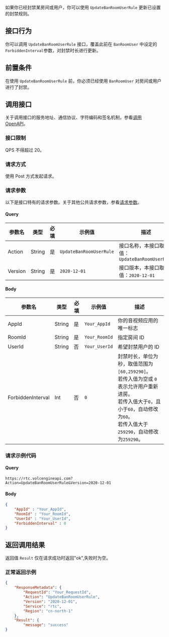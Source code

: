 如果你已经封禁某房间或用户，你可以使用 `UpdateBanRoomUserRule` 更新已设置的封禁规则。

## 接口行为

你可以调用 `UpdateBanRoomUserRule` 接口，覆盖此前在 `BanRoomUser` 中设定的`ForbiddenInterval`参数，对封禁时长进行更新。

## 前置条件

在使用 `UpdateBanRoomUserRule` 前，你必须已经使用 `BanRoomUser` 对房间或用户进行了封禁。

## 调用接口

关于调用接口的服务地址、通信协议、字符编码和签名机制，参看[调用 OpenAPI](69828)。
### 接口限制

QPS 不得超过 20。

### 请求方式

使用 Post 方式发起请求。

### 请求参数

以下是接口特有的请求参数。关于其他公共请求参数，参看[请求参数](69828.md#requestparameters)。

#### Query

|参数名 |类型 |必填 |示例值 |描述 |
|---|---|---|---|---|
|Action |String |是 |`UpdateBanRoomUserRule` |接口名称，本接口取值：`UpdateBanRoomUserRule` |
|Version |String |是 |`2020-12-01` |接口版本，本接口取值：`2020-12-01` |


#### Body

|参数名 |类型 |必填 |示例值 |描述 |
|---|---|---|---|---|
| AppId | String | 是 | `Your_AppId` | 你的音视频应用的唯一标志 |
| RoomId | String | 是 | `Your_RoomId` | 指定房间 ID |
| UserId | String | 否 | `Your_UserId` | 希望封禁用户的 ID |
| ForbiddenInterval | Int | 否 | `0` | 封禁时长，单位为秒，取值范围为`[60,259290]`。<br> 若传入值为空或 `0`表示允许用户重新进房。 <br> 若传入值大于`0`，且小于`60`，自动修改为`60`。<br> 若传入值大于`259290`，自动修改为`259290`。|



### 请求示例代码

#### Query
```
https://rtc.volcengineapi.com?Action=UpdateBanRoomUserRule&Version=2020-12-01
```
#### Body

```json
{
    "AppId" : "Your_AppId",
    "RoomId" : "Your_RoomId",   
    "UserId" : "Your_UserId",
    "ForbiddenInterval" : 0    
}
```

## 返回调用结果

返回值 `Result` 仅在请求成功时返回"ok",失败时为空。

### 正常返回示例

```json
{
    "ResponseMetadata": {
        "RequestId": "Your_RequestId",
        "Action": "UpdateBanRoomUserRule",
        "Version": "2020-12-01",
        "Service": "rtc",
        "Region": "cn-north-1"
    },
    "Result": {
        "message": "success"
}
```